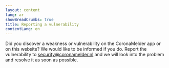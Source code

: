 ```yaml
---
layout: content
lang: ar
showBreadCrumbs: true
title: Reporting a vulnerability
contentLang: en
---
```

Did you discover a weakness or vulnerability on the CoronaMelder app or on this website? We would like to be informed if you do. Report the vulnerability to [security@coronamelder.nl](mailto:security@coronamelder.nl) and we will look into the problem and resolve it as soon as possible.
